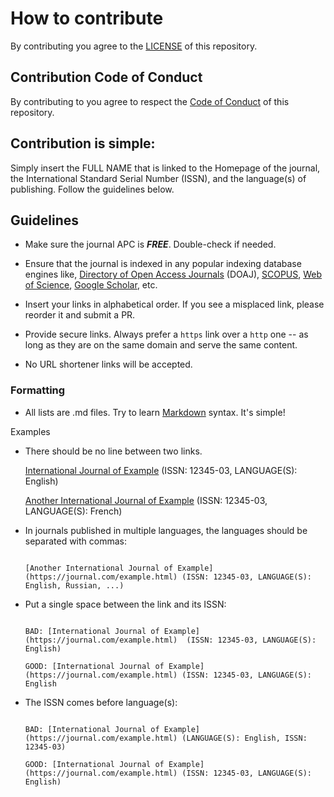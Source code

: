 # How to contribute

By contributing you agree to the [LICENSE](https://github.com/xeroxism/free-apc-computer-science-journals/blob/main/LICENSE.md) of this repository.

## Contribution Code of Conduct

By contributing to you agree to respect the [Code of Conduct](https://github.com/xeroxism/free-apc-computer-science-journals/blob/main/CODE_OF_CONDUCT.md) of this repository.

## Contribution is simple:

Simply insert the FULL NAME that is linked to the Homepage of the journal, the International Standard Serial Number (ISSN), and the language(s) of publishing. Follow the guidelines below.

## Guidelines

- Make sure the journal APC is ***FREE***. Double-check if needed.

- Ensure that the journal is indexed in any popular indexing database engines like, [Directory of Open Access Journals](https://doaj.org/) (DOAJ), [SCOPUS](https://www.elsevier.com/solutions/scopus/how-scopus-works/content/content-policy-and-selection), [Web of Science](https://clarivate.com/webofsciencegroup/solutions/web-of-science/), [Google Scholar](https://scholar.google.com/intl/en/scholar/inclusion.html), etc.

- Insert your links in alphabetical order. If you see a misplaced link, please reorder it and submit a PR.

- Provide secure links. Always prefer a ```https``` link over a ```http``` one -- as long as they are on the same domain and serve the same content.

- No URL shortener links will be accepted.

### Formatting

- All lists are .md files. Try to learn [Markdown](https://guides.github.com/features/mastering-markdown/) syntax. It's simple!



Examples

- There should be no line between two links.

	[International Journal of Example](https://journal.com/example.html) (ISSN: 12345-03, LANGUAGE(S): English)
	
	[Another International Journal of Example](https://journal.com/example.html) (ISSN: 12345-03, LANGUAGE(S): French)

 

-  In journals published in multiple languages, the languages should be separated with commas:
	
	```

	[Another International Journal of Example](https://journal.com/example.html) (ISSN: 12345-03, LANGUAGE(S): English, Russian, ...)

	```

- Put a single space between the link and its ISSN:
	
	```

	BAD: [International Journal of Example](https://journal.com/example.html)  (ISSN: 12345-03, LANGUAGE(S): English)

	GOOD: [International Journal of Example](https://journal.com/example.html) (ISSN: 12345-03, LANGUAGE(S): English

	```

- The ISSN comes before language(s):
	
	```

	BAD: [International Journal of Example](https://journal.com/example.html) (LANGUAGE(S): English, ISSN: 12345-03)

	GOOD: [International Journal of Example](https://journal.com/example.html) (ISSN: 12345-03, LANGUAGE(S): English)

	```
